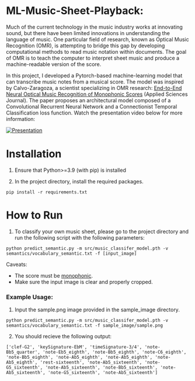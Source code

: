 # ML-Music-Sheet-Playback: 

Much of the current technology in the music industry works at innovating sound, but there have been limited innovations in understanding the language of music. One particular field of research, known as Optical Music Recognition (OMR), is attempting to bridge this gap by developing computational methods to read music notation within documents. The goal of OMR is to teach the computer to interpret sheet music and produce a machine-readable version of the score.

In this project, I developed a Pytorch-based machine-learning model that can transcribe music notes from a musical score. The model was inspired by Calvo-Zaragoza, a scientist specializing in OMR research: [End-to-End Neural Optical Music Recognition of Monophonic Scores](https://www.mdpi.com/2076-3417/8/4/606) (Applied Sciences Journal). The paper proposes an architectural model composed of a Convolutional Recurrent Neural Network and a Connectionist Temporal Classification loss function. Watch the presentation video below for more information:

[![Presentation](https://i.gyazo.com/76a7770d676bd2e18ce9b7d58f3859ab.png)](https://www.youtube.com/watch?v=VK6B7G5JZXw)

# Installation 

1. Ensure that Python>=3.9 (with pip) is installed

2. In the project directory, install the required packages. 
```
pip install -r requirements.txt
```

# How to Run

1. To classify your own music sheet, please go to the project directory and run the following script with the following parameters: 
```
python predict_semantic.py -m src/music_classifer_model.pth -v semantics/vocabulary_semantic.txt -f [input_image]
``` 

Caveats: 
- The score must be [monophonic](https://www.collinsdictionary.com/dictionary/english/monophonic). 
- Make sure the input image is clear and properly cropped. 

### Example Usage:
  1. Input the sample.png image provided in the sample_image directory. 
 ``` 
 python predict_semantic.py -m src/music_classifer_model.pth -v semantics/vocabulary_semantic.txt -f sample_image/sample.png
 ``` 
2. You should recieve the following output:
```
['clef-G2', 'keySignature-EbM', 'timeSignature-3/4', 'note-Bb5_quarter', 'note-Eb5_eighth', 'note-Bb5_eighth', 'note-C6_eighth', 'note-Bb5_eighth', 'note-Ab5_eighth', 'note-Ab5_eighth', 'note-Ab5_eighth', 'rest-sixteenth', 'note-Ab5_sixteenth', 'note-G5_sixteenth', 'note-Ab5_sixteenth', 'note-Bb5_sixteenth', 'note-Ab5_sixteenth', 'note-G5_sixteenth', 'note-Ab5_sixteenth']
```

